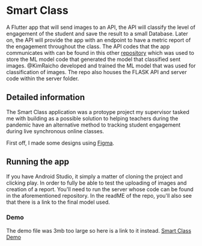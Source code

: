 # Smart Class

A Flutter app that will send images to an API, the API will classify the level of engagement of the student and save the result to a small Database.
Later on, the API will provide the app with an endpoint to have a metric report of the engagement throughout the class.
The API codes that the app communicates with can be found in this other [repository](https://github.com/KimRaicho/smartClassAPI) which was used to store the ML model code that generated the model that classified sent images. @KimRaicho developed and trained the ML model that was used for classification of images.
The repo also houses the FLASK API and server code within the server folder.

## Detailed information

The Smart Class application was a protoype project my supervisor tasked me with building as a possible solution to helping teachers during the pandemic have an alternative method to tracking student engagement during live synchronous online classes. 

First off, I made some designs using [Figma](https://www.figma.com/file/pB7TcjGzSjkruTI1cV6GVj/SmartClass-API-Consumer?node-id=13%3A576). 

## Running the app

If you have Android Studio, it simply a matter of cloning the project and clicking play. In order to fully be able to test the uploading of images and creation of a report. You'll need to run the server whose code can be found in the aforementioned repository. In the readME of the repo, you'll also see that there is a link to the final model used.

### Demo

The demo file was 3mb too large so here is a link to it instead. [Smart Class Demo](https://drive.google.com/file/d/1DSaNXvJgBrodfsdpAti9Ay2aYyJQYZxa/view?usp=sharing)

